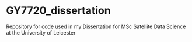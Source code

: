 # GY7720_dissertation
Repository for code used in my Dissertation for MSc Satellite Data Science at the University of Leicester
